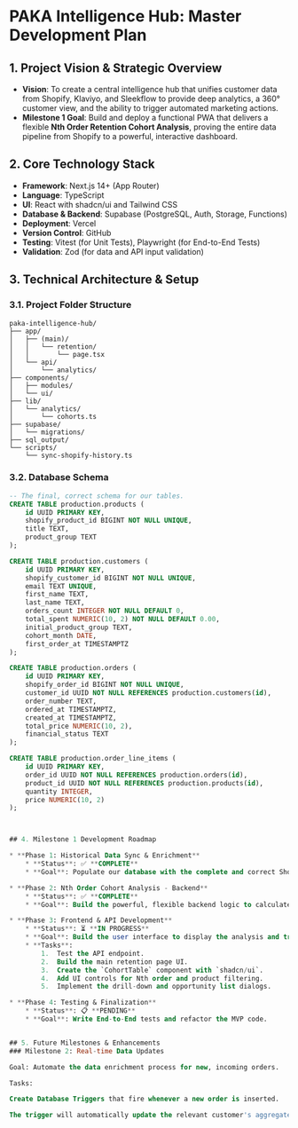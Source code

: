 
# PAKA Intelligence Hub: Master Development Plan

## 1. Project Vision & Strategic Overview

* **Vision**: To create a central intelligence hub that unifies customer data from Shopify, Klaviyo, and Sleekflow to provide deep analytics, a 360° customer view, and the ability to trigger automated marketing actions.
* **Milestone 1 Goal**: Build and deploy a functional PWA that delivers a flexible **Nth Order Retention Cohort Analysis**, proving the entire data pipeline from Shopify to a powerful, interactive dashboard.

## 2. Core Technology Stack

* **Framework**: Next.js 14+ (App Router)
* **Language**: TypeScript
* **UI**: React with shadcn/ui and Tailwind CSS
* **Database & Backend**: Supabase (PostgreSQL, Auth, Storage, Functions)
* **Deployment**: Vercel
* **Version Control**: GitHub
* **Testing**: Vitest (for Unit Tests), Playwright (for End-to-End Tests)
* **Validation**: Zod (for data and API input validation)

## 3. Technical Architecture & Setup

### 3.1. Project Folder Structure

    paka-intelligence-hub/
    ├── app/
    │   ├── (main)/
    │   │   └── retention/
    │   │       └── page.tsx
    │   └── api/
    │       └── analytics/
    ├── components/
    │   ├── modules/
    │   └── ui/
    ├── lib/
    │   └── analytics/
    │       └── cohorts.ts
    ├── supabase/
    │   └── migrations/
    ├── sql_output/
    └── scripts/
        └── sync-shopify-history.ts

### 3.2. Database Schema

```sql
-- The final, correct schema for our tables.
CREATE TABLE production.products (
    id UUID PRIMARY KEY,
    shopify_product_id BIGINT NOT NULL UNIQUE,
    title TEXT,
    product_group TEXT
);

CREATE TABLE production.customers (
    id UUID PRIMARY KEY,
    shopify_customer_id BIGINT NOT NULL UNIQUE,
    email TEXT UNIQUE,
    first_name TEXT,
    last_name TEXT,
    orders_count INTEGER NOT NULL DEFAULT 0,
    total_spent NUMERIC(10, 2) NOT NULL DEFAULT 0.00,
    initial_product_group TEXT,
    cohort_month DATE,
    first_order_at TIMESTAMPTZ
);

CREATE TABLE production.orders (
    id UUID PRIMARY KEY,
    shopify_order_id BIGINT NOT NULL UNIQUE,
    customer_id UUID NOT NULL REFERENCES production.customers(id),
    order_number TEXT,
    ordered_at TIMESTAMPTZ,
    created_at TIMESTAMPTZ,
    total_price NUMERIC(10, 2),
    financial_status TEXT
);

CREATE TABLE production.order_line_items (
    id UUID PRIMARY KEY,
    order_id UUID NOT NULL REFERENCES production.orders(id),
    product_id UUID NOT NULL REFERENCES production.products(id),
    quantity INTEGER,
    price NUMERIC(10, 2)
);



## 4. Milestone 1 Development Roadmap

* **Phase 1: Historical Data Sync & Enrichment**
    * **Status**: ✅ **COMPLETE**
    * **Goal**: Populate our database with the complete and correct Shopify store history.

* **Phase 2: Nth Order Cohort Analysis - Backend**
    * **Status**: ✅ **COMPLETE**
    * **Goal**: Build the powerful, flexible backend logic to calculate Nth order retention and provide drill-down capabilities.

* **Phase 3: Frontend & API Development**
    * **Status**: ⏳ **IN PROGRESS**
    * **Goal**: Build the user interface to display the analysis and trigger actions.
    * **Tasks**:
        1.  Test the API endpoint.
        2.  Build the main retention page UI.
        3.  Create the `CohortTable` component with `shadcn/ui`.
        4.  Add UI controls for Nth order and product filtering.
        5.  Implement the drill-down and opportunity list dialogs.

* **Phase 4: Testing & Finalization**
    * **Status**: 📋 **PENDING**
    * **Goal**: Write End-to-End tests and refactor the MVP code.


## 5. Future Milestones & Enhancements
### Milestone 2: Real-time Data Updates

Goal: Automate the data enrichment process for new, incoming orders.

Tasks:

Create Database Triggers that fire whenever a new order is inserted.

The trigger will automatically update the relevant customer's aggregate data.